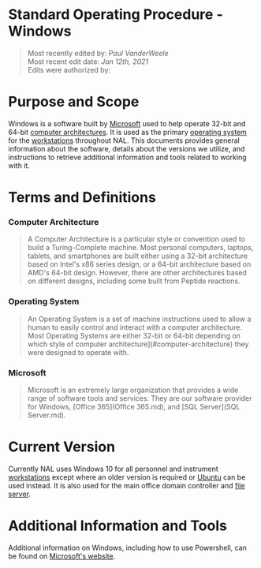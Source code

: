 # Standard Operating Procedure - Windows

>Most recently edited by: *Paul VanderWeele*  
>Most recent edit date: *Jan 12th, 2021*  
>Edits were authorized by:  

# Purpose and Scope

Windows is a software built by [Microsoft](#microsoft) used to help operate 32-bit and 64-bit [computer architectures](#computer-architecture). It is used as the primary [operating system](#operating-system) for the [workstations](Workstations.md) throughout NAL. This documents provides general information about the software, details about the versions we utilize, and instructions to retrieve additional information and tools related to working with it.

# Terms and Definitions

### Computer Architecture

> A Computer Architecture is a particular style or convention used to build a Turing-Complete machine. Most personal computers, laptops, tablets, and smartphones are built either using a 32-bit architecture based on Intel's x86 series design, or a 64-bit architecture based on AMD's 64-bit design. However, there are other architectures based on different designs, including some built from Peptide reactions.

### Operating System

> An Operating System is a set of machine instructions used to allow a human to easily control and interact with a computer architecture. Most Operating Systems are either 32-bit or 64-bit depending on which style of computer architecture](#computer-architecture) they were designed to operate with.

### Microsoft

> Microsoft is an extremely large organization that provides a wide range of software tools and services. They are our software provider for Windows, [Office 365](Office 365.md), and [SQL Server](SQL Server.md).

# Current Version

Currently NAL uses Windows 10 for all personnel and instrument [workstations](Workstations.md) except where an older version is required or [Ubuntu](Ubuntu.md) can be used instead. It is also used for the main office domain controller and [file server](Servers.md#file-server).

# Additional Information and Tools

Additional information on Windows, including how to use Powershell, can be found on [Microsoft's website](www.microsoft.com/en-us/windows).
